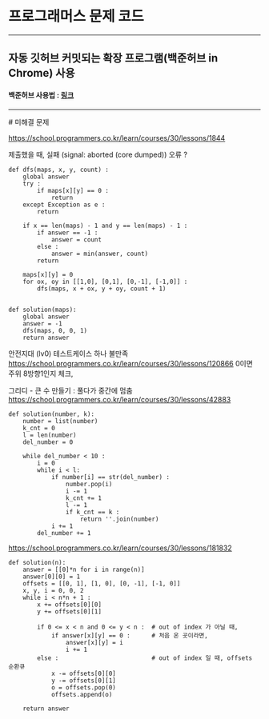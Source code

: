 # 프로그래머스 문제 코드
<hr>

## 자동 깃허브 커밋되는 확장 프로그램(백준허브 in Chrome) 사용
#### 백준허브 사용법 : [링크](https://velog.io/@flaxinger/%EB%B0%B1%EC%A4%80%ED%97%88%EB%B8%8C-%EC%82%AC%EC%9A%A9-%EB%B0%A9%EB%B2%95)

<hr>
# 미해결 문제

https://school.programmers.co.kr/learn/courses/30/lessons/1844

제출했을 때, 실패 (signal: aborted (core dumped)) 오류 ?
```
def dfs(maps, x, y, count) :
    global answer
    try :
        if maps[x][y] == 0 :
            return
    except Exception as e :
        return
    
    if x == len(maps) - 1 and y == len(maps) - 1 :
        if answer == -1 :
            answer = count
        else :
            answer = min(answer, count)
        return
    
    maps[x][y] = 0
    for ox, oy in [[1,0], [0,1], [0,-1], [-1,0]] :
        dfs(maps, x + ox, y + oy, count + 1)
        

def solution(maps):
    global answer
    answer = -1
    dfs(maps, 0, 0, 1)
    return answer
 ```
 
 

 
 안전지대 (lv0) 테스트케이스 하나 불만족
https://school.programmers.co.kr/learn/courses/30/lessons/120866
0이면 주위 8방향1인지 체크,





그리디 - 큰 수 만들기 : 풀다가 중간에 멈춤
https://school.programmers.co.kr/learn/courses/30/lessons/42883

```
def solution(number, k):
    number = list(number)
    k_cnt = 0
    l = len(number)
    del_number = 0
    
    while del_number < 10 :
        i = 0
        while i < l:
            if number[i] == str(del_number) :
                number.pop(i)
                i -= 1
                k_cnt += 1
                l -= 1
                if k_cnt == k :
                    return ''.join(number)
            i += 1
        del_number += 1
```


https://school.programmers.co.kr/learn/courses/30/lessons/181832
```
def solution(n):
    answer = [[0]*n for i in range(n)]
    answer[0][0] = 1
    offsets = [[0, 1], [1, 0], [0, -1], [-1, 0]]
    x, y, i = 0, 0, 2
    while i < n*n + 1 :
        x += offsets[0][0]
        y += offsets[0][1]
        
        if 0 <= x < n and 0 <= y < n :  # out of index 가 아닐 때,
            if answer[x][y] == 0 :      # 처음 온 곳이라면,
                answer[x][y] = i
                i += 1
        else :                          # out of index 일 때, offsets 순환큐
            x -= offsets[0][0]
            y -= offsets[0][1]
            o = offsets.pop(0)
            offsets.append(o)

    return answer
```
